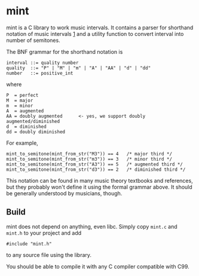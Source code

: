 mint
====

mint is a C library to work music intervals. It contains a parser for shorthand
notation of music intervals [1] and a utility function to convert interval into
number of semitones.

The BNF grammar for the shorthand notation is

    interval ::= quality number
    quality  ::= "P" | "M" | "m" | "A" | "AA" | "d" | "dd"
    number   ::= positive_int

where

    P  = perfect
    M  = major
    m  = minor
    A  = augmented
    AA = doubly augmented      <- yes, we support doubly augmented/diminished
    d  = diminished
    dd = doubly diminished

For example,

    mint_to_semitone(mint_from_str("M3")) == 4   /* major third */
    mint_to_semitone(mint_from_str("m3")) == 3   /* minor third */
    mint_to_semitone(mint_from_str("A3")) == 5   /* augmented third */
    mint_to_semitone(mint_from_str("d3")) == 2   /* diminished third */

This notation can be found in many music theory textbooks and references, but
they probably won't define it using the formal grammar above. It should be
generally understood by musicians, though.

Build
-----

mint does not depend on anything, even libc. Simply copy `mint.c` and `mint.h`
to your project and add

    #include "mint.h"

to any source file using the library.

You should be able to compile it with any C compiler compatible with C99.

[1]: https://en.wikipedia.org/wiki/Interval_(music)#Shorthand_notation
